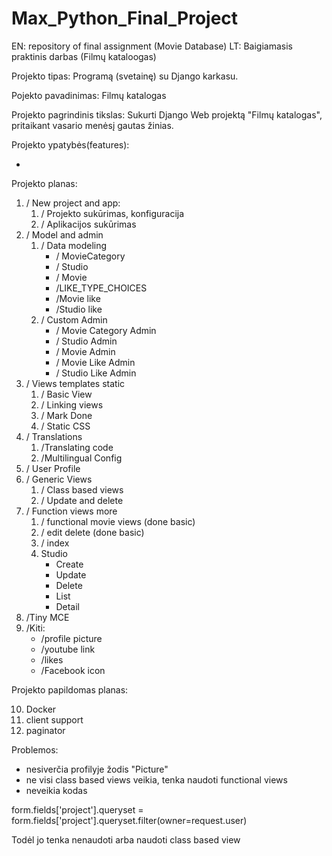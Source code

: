 # Max_Python_Final_Project
EN: repository of final assignment (Movie Database) 
LT: Baigiamasis praktinis darbas (Filmų kataloogas)

Projekto tipas: Programą (svetainę) su Django karkasu.

Pojekto pavadinimas: Filmų katalogas

Projekto pagrindinis tikslas: Sukurti Django Web projektą "Filmų katalogas", pritaikant vasario menėsį gautas žinias. 

Projekto ypatybės(features):

* 

Projekto planas:

1) \/ New project and app:
    1) \/ Projekto sukūrimas, konfiguracija
    2) \/ Aplikacijos sukūrimas
2) \/ Model and admin
    1) \/ Data modeling
        * \/ MovieCategory
        * \/ Studio
        * \/ Movie
        * \/LIKE_TYPE_CHOICES 
        * \/Movie like
        * \/Studio like
    2) \/ Custom Admin
        * \/ Movie Category Admin
        * \/ Studio Admin
        * \/ Movie Admin
        * \/ Movie Like Admin
        * \/ Studio Like Admin
3) \/ Views templates static
    1) \/ Basic View
    2) \/ Linking views 
    3) \/ Mark Done
    4) \/ Static CSS
4) \/ Translations
    1) \/Translating code
    2) \/Multilingual Config
5) \/ User Profile
6) \/ Generic Views
    1) \/ Class based views
    2) \/ Update and delete
7) \/ Function views more
    1) \/ functional movie views (done basic)
    2) \/ edit delete (done basic)
    3) \/ index 
    4) Studio
        * Create
        * Update
        * Delete
        * List
        * Detail
8) \/Tiny MCE 
9) \/Kiti: 
    * \/profile picture 
    * \/youtube link
    * \/likes 
    * \/Facebook icon     

Projekto papildomas planas:

10) Docker
11) client support
12) paginator

Problemos:

* nesiverčia profilyje žodis "Picture"
* ne visi class based views veikia, tenka naudoti functional views
* neveikia kodas 

form.fields['project'].queryset = form.fields['project'].queryset.filter(owner=request.user) 

Todėl jo tenka nenaudoti arba naudoti class based view
 